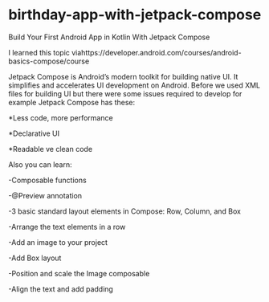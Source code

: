 # birthday-app-with-jetpack-compose
Build Your First Android App in Kotlin With Jetpack Compose

I learned this topic viahttps://developer.android.com/courses/android-basics-compose/course

Jetpack Compose is Android’s modern toolkit for building native UI. It simplifies and accelerates UI development on Android. Before we used XML files for building UI but there were some issues required to develop for example Jetpack Compose has these:

*Less code, more performance

*Declarative UI

*Readable ve clean code


Also you can learn:

-Composable functions

-@Preview annotation

-3 basic standard layout elements in Compose: Row, Column, and Box

-Arrange the text elements in a row

-Add an image to your project

-Add Box layout

-Position and scale the Image composable

-Align the text and add padding

